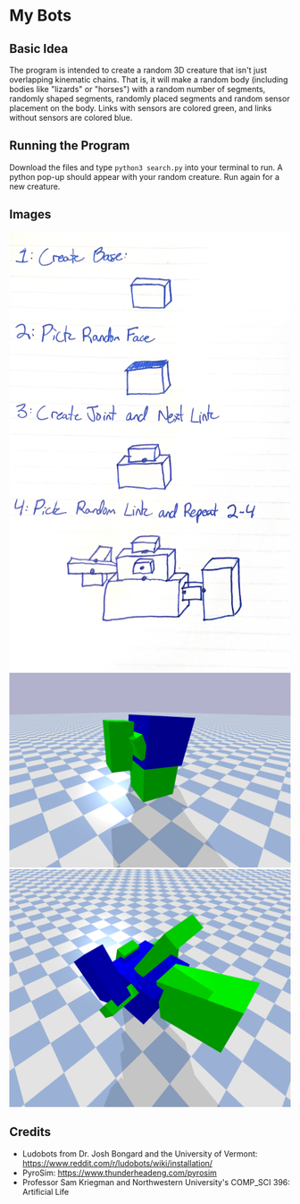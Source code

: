 # My Bots

## Basic Idea
The program is intended to create a random 3D creature that isn't just
overlapping kinematic chains. That is, it will make a random body (including 
bodies like "lizards" or "horses") with a random number of segments, 
randomly shaped segments, randomly placed segments and random sensor placement 
on the body. Links with sensors are colored green, and links without 
sensors are colored blue.

## Running the Program
Download the files and type `python3 search.py` into your terminal to
run. A python pop-up should appear with your random creature. Run
again for a new creature.

## Images
![A diagram of the body generating process](images/diagram.jpg "Body Diagram")
![A picture of one random creature](images/creature1.png "Random Creature #1")
![A picture of another random creature](images/creature2.png "Random Creature #2")


## Credits
* Ludobots from Dr. Josh Bongard and the University of Vermont: <https://www.reddit.com/r/ludobots/wiki/installation/>
* PyroSim: <https://www.thunderheadeng.com/pyrosim>
* Professor Sam Kriegman and Northwestern University's COMP_SCI 396: Artificial Life